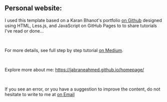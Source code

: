 ## Personal website: 


I used this template based on a Karan Bhanot's portfolio [on Github](https://github.com/kb22/kb22.github.io) designed using HTML, Less.js, and JavaScript on GitHub Pages to to share tutorials I've read or done...

&nbsp;

For more details, see full step by step tutorial [on Medium](https://medium.com/@evanca/set-up-your-portfolio-website-in-less-than-10-minutes-with-github-pages-d0efa8ff56fd).

&nbsp;

Explore more about me: https://jabraneahmed.github.io/homepage/

&nbsp;

If you see an error, or you have a suggestion to improve the content, do not hesitate to write to me at [on Email](jabrane.ahmed13@gmail.com)

